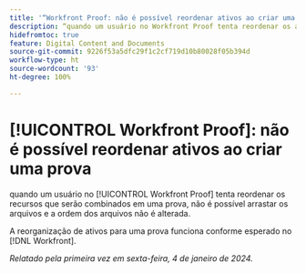 ```yaml
---
title: '“Workfront Proof: não é possível reordenar ativos ao criar uma prova”'
description: “quando um usuário no Workfront Proof tenta reordenar os ativos que serão combinados em uma prova, não é possível arrastar os arquivos e a ordem dos arquivos não é alterada.”
hidefromtoc: true
feature: Digital Content and Documents
source-git-commit: 9226f53a5dfc29f1c2cf719d10b80028f05b394d
workflow-type: ht
source-wordcount: '93'
ht-degree: 100%

---
```



# [!UICONTROL Workfront Proof]: não é possível reordenar ativos ao criar uma prova

quando um usuário no [!UICONTROL Workfront Proof] tenta reordenar os recursos que serão combinados em uma prova, não é possível arrastar os arquivos e a ordem dos arquivos não é alterada.

A reorganização de ativos para uma prova funciona conforme esperado no [!DNL Workfront].

_Relatado pela primeira vez em sexta-feira, 4 de janeiro de 2024._
